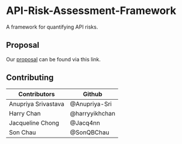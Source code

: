 # API-Risk-Assessment-Framework
A framework for quantifying API risks.

## Proposal

Our [proposal](https://github.com/teejlab/API-Risk-Assessment-Framework/blob/main/docs/report_book/_build/pdf/book.pdf) can be found via this link.

## Contributing

| Contributors         | Github                |
|----------------------|-----------------------|
| Anupriya Srivastava  | \@Anupriya-Sri        |
| Harry Chan           | \@harryyikhchan       |
| Jacqueline Chong     | \@Jacq4nn             |
| Son Chau             | \@SonQBChau           |